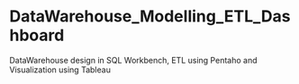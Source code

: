 # DataWarehouse_Modelling_ETL_Dashboard
DataWarehouse design in SQL Workbench, ETL using Pentaho and Visualization using Tableau
